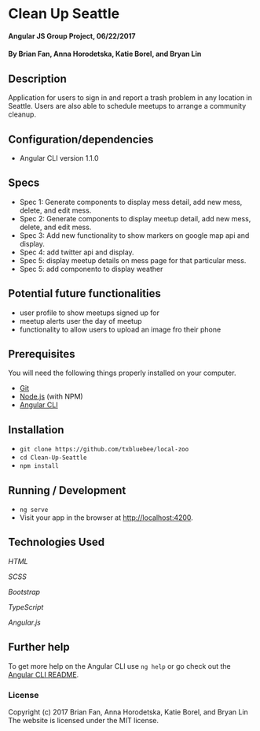 # Clean Up Seattle

#### Angular JS Group Project, 06/22/2017

#### By Brian Fan, Anna Horodetska, Katie Borel, and Bryan Lin

## Description

Application for users to sign in and report a trash problem in any location in Seattle. Users are also able to schedule meetups to arrange a community cleanup.


## Configuration/dependencies
  * Angular CLI version 1.1.0

## Specs
  * Spec 1: Generate components to display mess detail, add new mess, delete, and edit mess.
  * Spec 2: Generate components to display meetup detail, add new mess, delete, and edit mess.
  * Spec 3: Add new functionality to show markers on google map api and display.
  * Spec 4: add twitter api and display.
  * Spec 5: display meetup details on mess page for that particular mess.
  * Spec 5: add componento to display weather


## Potential future functionalities
  * user profile to show meetups signed up for
  * meetup alerts user the day of meetup
  * functionality to allow users to upload an image fro their phone

## Prerequisites

You will need the following things properly installed on your computer.
* [Git](https://git-scm.com/)
* [Node.js](https://nodejs.org/) (with NPM)
* [Angular CLI](https://cli.angular.io/)

## Installation

* `git clone https://github.com/txbluebee/local-zoo`
* `cd Clean-Up-Seattle`
* `npm install`

## Running / Development

* `ng serve`
* Visit your app in the browser at [http://localhost:4200](http://localhost:4200).

## Technologies Used

_HTML_

_SCSS_

_Bootstrap_

_TypeScript_

_Angular.js_

## Further help

To get more help on the Angular CLI use `ng help` or go check out the [Angular CLI README](https://github.com/angular/angular-cli/blob/master/README.md).


### License

Copyright (c) 2017 Brian Fan, Anna Horodetska, Katie Borel, and Bryan Lin
The website is licensed under the MIT license.
